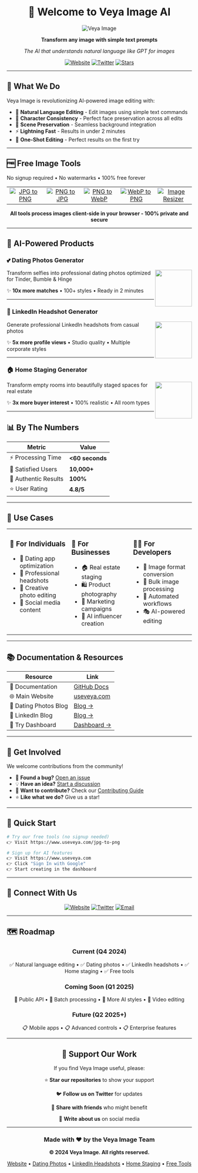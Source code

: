 <div align="center">

# 👋 Welcome to Veya Image AI

<img src="https://img.shields.io/badge/Veya-Image%20AI-gray?style=for-the-badge&logo=sparkles" alt="Veya Image" />

**Transform any image with simple text prompts**

_The AI that understands natural language like GPT for images_

[![Website](https://img.shields.io/badge/🌐_Website-useveya.com-blue?style=flat-square)](https://www.useveya.com)
[![Twitter](https://img.shields.io/badge/Twitter-@VeyaImage-1DA1F2?style=flat-square&logo=twitter&logoColor=white)](https://twitter.com/VeyaImage)
[![Stars](https://img.shields.io/github/stars/YOUR_USERNAME?style=flat-square&logo=github)](https://github.com/YOUR_USERNAME)

</div>

---

## 🚀 What We Do

Veya Image is revolutionizing AI-powered image editing with:

- 🤖 **Natural Language Editing** - Edit images using simple text commands
- 👤 **Character Consistency** - Perfect face preservation across all edits
- 🎨 **Scene Preservation** - Seamless background integration
- ⚡ **Lightning Fast** - Results in under 2 minutes
- 🎯 **One-Shot Editing** - Perfect results on the first try

---

## 🆓 Free Image Tools

No signup required • No watermarks • 100% free forever

<table>
<tr>
<td align="center" width="20%">
<a href="https://www.useveya.com/jpg-to-png">
<img src="https://img.shields.io/badge/JPG_to_PNG-4CAF50?style=for-the-badge" alt="JPG to PNG" />
</a>
</td>
<td align="center" width="20%">
<a href="https://www.useveya.com/png-to-jpg">
<img src="https://img.shields.io/badge/PNG_to_JPG-2196F3?style=for-the-badge" alt="PNG to JPG" />
</a>
</td>
<td align="center" width="20%">
<a href="https://www.useveya.com/png-to-webp">
<img src="https://img.shields.io/badge/PNG_to_WebP-FF9800?style=for-the-badge" alt="PNG to WebP" />
</a>
</td>
<td align="center" width="20%">
<a href="https://www.useveya.com/webp-to-png">
<img src="https://img.shields.io/badge/WebP_to_PNG-9C27B0?style=for-the-badge" alt="WebP to PNG" />
</a>
</td>
<td align="center" width="20%">
<a href="https://www.useveya.com/resize-image">
<img src="https://img.shields.io/badge/Image_Resizer-F44336?style=for-the-badge" alt="Image Resizer" />
</a>
</td>
</tr>
</table>

<div align="center">

**All tools process images client-side in your browser - 100% private and secure**

</div>

---

## 🤖 AI-Powered Products

### 💕 Dating Photos Generator

<a href="https://www.useveya.com/image-ai/dating">
<img align="right" width="100" src="https://img.shields.io/badge/Try_Now-pink?style=for-the-badge" />
</a>

Transform selfies into professional dating photos optimized for Tinder, Bumble & Hinge

✨ **10x more matches** • 100+ styles • Ready in 2 minutes

---

### 💼 LinkedIn Headshot Generator

<a href="https://www.useveya.com/image-ai/linkedin-headshot">
<img align="right" width="100" src="https://img.shields.io/badge/Try_Now-blue?style=for-the-badge" />
</a>

Generate professional LinkedIn headshots from casual photos

✨ **5x more profile views** • Studio quality • Multiple corporate styles

---

### 🏠 Home Staging Generator

<a href="https://www.useveya.com/image-ai/home-staging">
<img align="right" width="100" src="https://img.shields.io/badge/Try_Now-green?style=for-the-badge" />
</a>

Transform empty rooms into beautifully staged spaces for real estate

✨ **3x more buyer interest** • 100% realistic • All room types

---

## 📊 By The Numbers

<div align="center">

| Metric               | Value          |
| -------------------- | -------------- |
| ⚡ Processing Time   | **<60 seconds** |
| 👥 Satisfied Users   | **10,000+**    |
| 💯 Authentic Results | **100%**       |
| ⭐ User Rating       | **4.8/5**      |

</div>

---

## 🎯 Use Cases

<table>
<tr>
<td width="33%" valign="top">

### 👤 For Individuals

- 📱 Dating app optimization
- 💼 Professional headshots
- 🎨 Creative photo editing
- 📸 Social media content

</td>
<td width="33%" valign="top">

### 🏢 For Businesses

- 🏠 Real estate staging
- 🛍️ Product photography
- 📢 Marketing campaigns
- 🎥 AI influencer creation

</td>
<td width="33%" valign="top">

### 👨‍💻 For Developers

- 🔧 Image format conversion
- 📐 Bulk image processing
- 🔄 Automated workflows
- 🎭 AI-powered editing

</td>
</tr>
</table>

---

## 📚 Documentation & Resources

| Resource              | Link                                                               |
| --------------------- | ------------------------------------------------------------------ |
| 📖 Documentation      | [GitHub Docs](https://github.com/YOUR_USERNAME/veya-image-ai)      |
| 🌐 Main Website       | [useveya.com](https://www.useveya.com)                             |
| 📝 Dating Photos Blog | [Blog →](https://www.useveya.com/image-ai/dating/blogs)            |
| 📝 LinkedIn Blog      | [Blog →](https://www.useveya.com/image-ai/linkedin-headshot/blogs) |
| 🎨 Try Dashboard      | [Dashboard →](https://www.useveya.com/dashboard)                   |

---

## 🤝 Get Involved

We welcome contributions from the community!

- 🐛 **Found a bug?** [Open an issue](https://github.com/YOUR_USERNAME/veya-image-ai/issues)
- 💡 **Have an idea?** [Start a discussion](https://github.com/YOUR_USERNAME/veya-image-ai/discussions)
- 🔧 **Want to contribute?** Check our [Contributing Guide](https://github.com/YOUR_USERNAME/veya-image-ai/blob/main/CONTRIBUTING.md)
- ⭐ **Like what we do?** Give us a star!

---

## 🚀 Quick Start

```bash
# Try our free tools (no signup needed)
👉 Visit https://www.useveya.com/jpg-to-png

# Sign up for AI features
👉 Visit https://www.useveya.com
👉 Click "Sign In with Google"
👉 Start creating in the dashboard
```

---

## 📱 Connect With Us

<div align="center">

[![Website](https://img.shields.io/badge/Website-useveya.com-blue?style=for-the-badge&logo=google-chrome&logoColor=white)](https://www.useveya.com)
[![Twitter](https://img.shields.io/badge/Twitter-@VeyaImage-1DA1F2?style=for-the-badge&logo=twitter&logoColor=white)](https://twitter.com/VeyaImage)
[![Email](https://img.shields.io/badge/Email-support@useveya.com-EA4335?style=for-the-badge&logo=gmail&logoColor=white)](mailto:support@useveya.com)

</div>

---

## 🗺️ Roadmap

<div align="center">

### Current (Q4 2024)

✅ Natural language editing • ✅ Dating photos • ✅ LinkedIn headshots • ✅ Home staging • ✅ Free tools

### Coming Soon (Q1 2025)

🚧 Public API • 🚧 Batch processing • 🚧 More AI styles • 🚧 Video editing

### Future (Q2 2025+)

📋 Mobile apps • 📋 Advanced controls • 📋 Enterprise features

</div>

---

<div align="center">

## 💖 Support Our Work

If you find Veya Image useful, please:

⭐ **Star our repositories** to show your support

🐦 **Follow us on Twitter** for updates

🔗 **Share with friends** who might benefit

📢 **Write about us** on social media

---

### Made with ❤️ by the Veya Image Team

**© 2024 Veya Image. All rights reserved.**

[Website](https://www.useveya.com) • [Dating Photos](https://www.useveya.com/image-ai/dating) • [LinkedIn Headshots](https://www.useveya.com/image-ai/linkedin-headshot) • [Home Staging](https://www.useveya.com/image-ai/home-staging) • [Free Tools](https://www.useveya.com/jpg-to-png)

</div>
